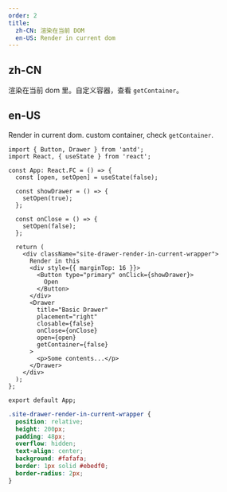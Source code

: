 ```yaml
---
order: 2
title:
  zh-CN: 渲染在当前 DOM
  en-US: Render in current dom
---
```


## zh-CN

渲染在当前 dom 里。自定义容器，查看 `getContainer`。

## en-US

Render in current dom. custom container, check `getContainer`.

```tsx
import { Button, Drawer } from 'antd';
import React, { useState } from 'react';

const App: React.FC = () => {
  const [open, setOpen] = useState(false);

  const showDrawer = () => {
    setOpen(true);
  };

  const onClose = () => {
    setOpen(false);
  };

  return (
    <div className="site-drawer-render-in-current-wrapper">
      Render in this
      <div style={{ marginTop: 16 }}>
        <Button type="primary" onClick={showDrawer}>
          Open
        </Button>
      </div>
      <Drawer
        title="Basic Drawer"
        placement="right"
        closable={false}
        onClose={onClose}
        open={open}
        getContainer={false}
      >
        <p>Some contents...</p>
      </Drawer>
    </div>
  );
};

export default App;
```

```css
.site-drawer-render-in-current-wrapper {
  position: relative;
  height: 200px;
  padding: 48px;
  overflow: hidden;
  text-align: center;
  background: #fafafa;
  border: 1px solid #ebedf0;
  border-radius: 2px;
}
```

<style>
[data-theme="dark"] .site-drawer-render-in-current-wrapper {
  background: #000;
  border: 1px solid #303030;
}
</style>
